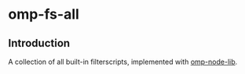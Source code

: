 # omp-fs-all

## Introduction

A collection of all built-in filterscripts, implemented with [omp-node-lib](https://github.com/YuCarl77/omp-node-lib).
